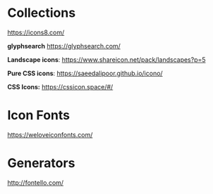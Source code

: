 # Collections
https://icons8.com/

**glyphsearch** https://glyphsearch.com/

**Landscape icons**: https://www.shareicon.net/pack/landscapes?p=5

**Pure CSS icons**: https://saeedalipoor.github.io/icono/

**CSS Icons:** https://cssicon.space/#/
# Icon Fonts
https://weloveiconfonts.com/
# Generators
http://fontello.com/